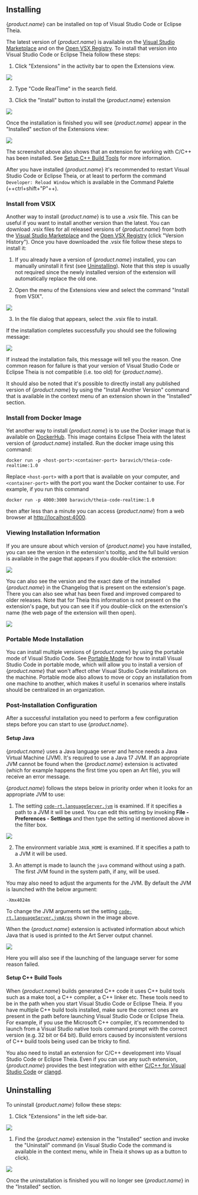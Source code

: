 
## Installing

{$product.name$} can be installed on top of Visual Studio Code or Eclipse Theia.

The latest version of {$product.name$} is available on the [Visual Studio Marketplace](https://marketplace.visualstudio.com/items?itemName=HCLTechnologies.code-realtime-ce) and on the [Open VSX Registry](https://open-vsx.org/extension/HCLTechnologies/code-realtime-ce). To install that version into Visual Studio Code or Eclipse Theia follow these steps:

1) Click "Extensions" in the activity bar to open the Extensions view.

![](images/extensions_in_sidebar.png)

2) Type "Code RealTime" in the search field.

3) Click the "Install" button to install the {$product.name$} extension

![](images/rtistic_ce_extension.png)

Once the installation is finished you will see {$product.name$} appear in the "Installed" section of the Extensions view:

![](images/installed_extension.png)

The screenshot above also shows that an extension for working with C/C++ has been installed. See [Setup C++ Build Tools](#setup-c-build-tools) for more information.

After you have installed {$product.name$} it's recommended to restart Visual Studio Code or Eclipse Theia, or at least to perform the command `Developer: Reload Window` which is available in the Command Palette (++ctrl+shift+"P"++).

### Install from VSIX
Another way to install {$product.name$} is to use a .vsix file. This can be useful if you want to install another version than the latest. You can download .vsix files for all released versions of {$product.name$} from both the [Visual Studio Marketplace](https://marketplace.visualstudio.com/items?itemName=HCLTechnologies.code-realtime-ce) and the [Open VSX Registry](https://open-vsx.org/extension/HCLTechnologies/code-realtime-ce) (click "Version History"). Once you have downloaded the .vsix file follow these steps to install it:

1) If you already have a version of {$product.name$} installed, you can manually uninstall it first (see [Uninstalling](#uninstalling)). Note that this step is usually not required since the newly installed version of the extension will automatically replace the old one.

2) Open the menu of the Extensions view and select the command "Install from VSIX". 

![](images/vsix_install.png)

3) In the file dialog that appears, select the .vsix file to install.

If the installation completes successfully you should see the following message:

![](images/vsix_installation_completed.png)

If instead the installation fails, this message will tell you the reason. One common reason for failure is that your version of Visual Studio Code or Eclipse Theia is not compatible (i.e. too old) for {$product.name$}.

It should also be noted that it's possible to directly install any published version of {$product.name$} by using the "Install Another Version" command that is available in the context menu of an extension shown in the "Installed" section.

### Install from Docker Image
Yet another way to install {$product.name$} is to use the Docker image that is available on [DockerHub](https://hub.docker.com/r/baravich/theia-code-realtime). This image contains Eclipse Theia with the latest version of {$product.name$} installed. Run the docker image using this command:

`docker run -p <host-port>:<container-port> baravich/theia-code-realtime:1.0`

Replace `<host-port>` with a port that is available on your computer, and `<container-port>` with the port you want the Docker container to use. For example, if you run this command

`docker run -p 4000:3000 baravich/theia-code-realtime:1.0`

then after less than a minute you can access {$product.name$} from a web browser at [http://localhost:4000](http://localhost:4000).

### Viewing Installation Information
If you are unsure about which version of {$product.name$} you have installed, you can see the version in the extension's tooltip, and the full build version is available in the page that appears if you double-click the extension:

![](images/extension_tooltip.png)

You can also see the version and the exact date of the installed {$product.name$} in the Changelog that is present on the extension's page. There you can also see what has been fixed and improved compared to older releases. Note that for Theia this information is not present on the extension's page, but you can see it if you double-click on the extension's name (the web page of the extension will then open).

![](images/extension_changelog.png)

### Portable Mode Installation
You can install multiple versions of {$product.name$} by using the portable mode of Visual Studio Code. See [Portable Mode](https://code.visualstudio.com/docs/editor/portable) for how to install Visual Studio Code in portable mode, which will allow you to install a version of {$product.name$} that won't affect other Visual Studio Code installations on the machine. Portable mode also allows to move or copy an installation from one machine to another, which makes it useful in scenarios where installs should be centralized in an organization.

### Post-Installation Configuration
After a successful installation you need to perform a few configuration steps before you can start to use {$product.name$}.

#### Setup Java
{$product.name$} uses a Java language server and hence needs a Java Virtual Machine (JVM). It's required to use a Java 17 JVM. If an appropriate JVM cannot be found when the {$product.name$} extension is activated (which for example happens the first time you open an Art file), you will receive an error message.

{$product.name$} follows the steps below in priority order when it looks for an appropriate JVM to use:

1) The setting [`code-rt.languageServer.jvm`](settings.md#jvm) is examined. If it specifies a path to a JVM it will be used. You can edit this setting by invoking **File - Preferences - Settings** and then type the setting id mentioned above in the filter box.

![](images/jvm_setting.png)

2) The environment variable `JAVA_HOME` is examined. If it specifies a path to a JVM it will be used.
   
3) An attempt is made to launch the `java` command without using a path. The first JVM found in the system path, if any, will be used.

You may also need to adjust the arguments for the JVM. By default the JVM is launched with the below argument:

`-Xmx4024m`

To change the JVM arguments set the setting [`code-rt.languageServer.jvmArgs`](settings.md#jvm-args) shown in the image above.

When the {$product.name$} extension is activated information about which Java that is used is printed to the Art Server output channel.

![](images/art-server-log.png)

Here you will also see if the launching of the language server for some reason failed.

#### Setup C++ Build Tools
When {$product.name$} builds generated C++ code it uses C++ build tools such as a make tool, a C++ compiler, a C++ linker etc. These tools need to be in the path when you start Visual Studio Code or Eclipse Theia. If you have multiple C++ build tools installed, make sure the correct ones are present in the path before launching Visual Studio Code or Eclipse Theia. For example, if you use the Microsoft C++ compiler, it's recommended to launch from a Visual Studio native tools command prompt with the correct version (e.g. 32 bit or 64 bit). Build errors caused by inconsistent versions of C++ build tools being used can be tricky to find.

You also need to install an extension for C/C++ development into Visual Studio Code or Eclipse Theia. Even if you can use any such extension, {$product.name$} provides the best integration with either [C/C++ for Visual Studio Code](https://code.visualstudio.com/docs/languages/cpp) or [clangd](https://clangd.llvm.org/).

## Uninstalling
To uninstall {$product.name$} follow these steps:

1) Click "Extensions" in the left side-bar.

![](images/extensions_in_sidebar.png)

1) Find the {$product.name$} extension in the "Installed" section and invoke the "Uninstall" command (in Visual Studio Code the command is available in the context menu, while in Theia it shows up as a button to click).

![](images/uninstall.png)

Once the uninstallation is finished you will no longer see {$product.name$} in the "Installed" section.
